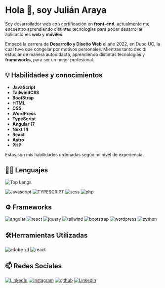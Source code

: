 # Hola 👋, soy Julián Araya

Soy desarrollador web con certificación en **front-end**, actualmente me encuentro aprendiendo distintas tecnologías para poder desarrollar aplicaciones **web** y **móviles**.

Empecé la carrera de **Desarrollo y Diseño Web** el año 2022, en Duoc UC, la cual tuve que congelar por motivos personales. Mientras tanto decidí estudiar de manera autodidacta, aprendiendo distintas tecnologías y **frameworks**, para ser un mejor profesional.
## 💡 Habilidades y conocimientos

- **JavaScript**
- **TailwindCSS**
- **BootStrap**
- **HTML**
- **CSS**
- **WordPress**
- **TypeScript**
- **Angular 17**
- **Next 14**
- **React**
- **Astro**
- **PHP**

Estas son mis habilidades ordenadas según mi nivel de experiencia.
## 🧑‍💻 Lenguajes

![Top Langs]()

 ![Javascript](https://img.shields.io/badge/Javascript-323330?style=for-the-badge&logo=javascript&logoColor=F7DF1E) ![TYPESCRIPT](https://img.shields.io/badge/TYPESCRIPT-4479A1?style=for-the-badge&logo=typescript&logoColor=white) ![scss](https://img.shields.io/badge/scss-white?style=for-the-badge&logo=sass) ![php](https://img.shields.io/badge/php-3f5f7f?style=for-the-badge&logo=php&logoColor=white) 
## ⚙️ Frameworks

 ![angular](https://img.shields.io/badge/angular-red?style=for-the-badge&logo=angular)  ![react](https://img.shields.io/badge/react-black?style=for-the-badge&logo=react) ![jquery](https://img.shields.io/badge/jquery-blue?style=for-the-badge&logo=jquery) ![tailwind](https://img.shields.io/badge/tailwind-05112f?style=for-the-badge&logo=tailwindcss)
![bootstrap](https://img.shields.io/badge/bootstrap-white?style=for-the-badge&logo=bootstrap) ![wordpress](https://img.shields.io/badge/wordpress-663f75?style=for-the-badge&logo=wordpress) ![python](https://img.shields.io/badge/woocommerce-white?style=for-the-badge&logo=woocommerce)
## 🛠️Herramientas Utilizadas

![adobe xd](https://img.shields.io/badge/adobe%20xd-black?style=for-the-badge&logo=adobexd) ![react](https://img.shields.io/badge/vscode-white?style=for-the-badge&logo=visualstudiocode&logoColor=blue) 
## 📫 Redes Sociales

[![LinkedIn](https://img.shields.io/badge/LinkedIn-%230077B5.svg?logo=linkedin&logoColor=white)](https://www.linkedin.com/in/jul879n/) [![instagram](https://img.shields.io/badge/Instagram-white?logo=instagram)](https://www.instagram.com/jul.03n/) [![github](https://img.shields.io/badge/GitHub-black?logo=github&logoColor=white)](https://github.com/Jul879n) [![LinkedIn](https://img.shields.io/badge/WhatsApp-gray?logo=whatsapp)](https://wa.link/bojpi4/)
